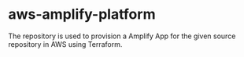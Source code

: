 # aws-amplify-platform
The repository is used to provision a Amplify App for the given source repository in AWS using Terraform.

